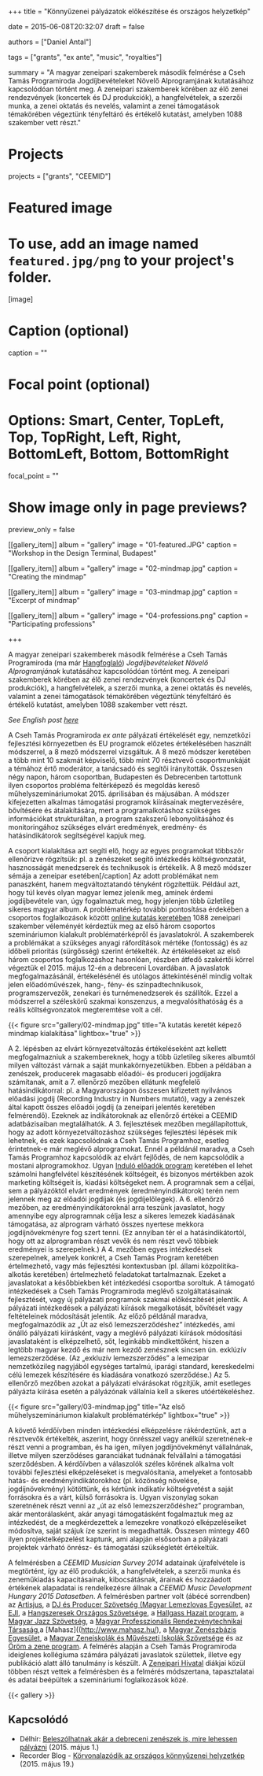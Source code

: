+++
title = "Könnyűzenei pályázatok előkészítése és országos helyzetkép"

date = 2015-06-08T20:32:07
draft = false

authors = ["Daniel Antal"]

tags = ["grants", "ex ante", "music", "royalties"]

summary = "A magyar zeneipari szakemberek második felmérése a Cseh Tamás Programiroda Jogdíjbevételeket Növelő Alprogramjának kutatásához kapcsolódóan történt meg.  A zeneipari szakemberek körében  az élő zenei rendezvények (koncertek és DJ produkciók), a hangfelvételek, a szerzői munka, a zenei oktatás és nevelés, valamint a zenei támogatások témakörében végeztünk tényfeltáró és értékelő kutatást, amelyben 1088 szakember vett részt."

# Projects

projects = ["grants", "CEEMID"]

# Featured image
# To use, add an image named `featured.jpg/png` to your project's folder. 
[image]
  # Caption (optional)
  caption = ""

  # Focal point (optional)
  # Options: Smart, Center, TopLeft, Top, TopRight, Left, Right, BottomLeft, Bottom, BottomRight
  focal_point = ""

  # Show image only in page previews?
  preview_only = false


[[gallery_item]]
album = "gallery"
image = "01-featured.JPG"
caption = "Workshop in the Design Terminal, Budapest"

[[gallery_item]]
album = "gallery"
image = "02-mindmap.jpg"
caption = "Creating the mindmap"

[[gallery_item]]
album = "gallery"
image = "03-mindmap.jpg"
caption = "Excerpt of mindmap"

[[gallery_item]]
album = "gallery"
image = "04-professions.png"
caption = "Participating professions"

+++

A magyar zeneipari szakemberek második felmérése a Cseh Tamás Programiroda (ma már [Hangfoglaló](https://hangfoglalo.hu/esemenyek/programok)) _Jogdíjbevételeket Növelő Alprogramjának_ kutatásához kapcsolódóan történt meg.  A zeneipari szakemberek körében  az élő zenei rendezvények (koncertek és DJ produkciók), a hangfelvételek, a szerzői munka, a zenei oktatás és nevelés, valamint a zenei támogatások témakörében végeztünk tényfeltáró és értékelő kutatást, amelyben 1088 szakember vett részt. 

_See English post [here](https://danielantal.eu/post/2015-11-12_cstp/)_

A Cseh Tamás Programiroda _ex ante_ pályázati értékelését egy, nemzetközi fejlesztési környezetben és EU programok előzetes értékelésében használt módszerrel, a 8 mező módszerrel vizsgáltuk. A 8 mező módszer keretében a több mint 10 szakmát képviselő, több mint 70 résztvevő csoportmunkáját a témához értő moderátor, a tanácsadó és segítői irányították. Összesen négy napon, három csoportban, Budapesten és Debrecenben tartottunk ilyen csoportos probléma feltérképező és megoldás kereső műhelyszemináriumokat 2015. áprilisában és májusában. A módszer kifejezetten alkalmas támogatási programok kiírásainak megtervezésére, bővítésére és átalakítására, mert a programalkotáshoz szükséges információkat strukturáltan, a program szakszerű lebonyolításához és monitoringához szükséges elvárt eredmények, eredmény- és hatásindikátorok segítségével kapjuk meg. 

A csoport kialakítása azt segíti elő, hogy az egyes programokat többször ellenőrizve rögzítsük: pl. a zenészeket segítő intézkedés költségvonzatát, hasznosságát menedzserek és technikusok is értékelik. A 8 mező módszer sémája a zeneipar esetében[/caption] Az adott problémákat nem panaszként, hanem megváltoztatandó tényként rögzítettük. Például azt, hogy túl kevés olyan magyar lemez jelenik meg, aminek érdemi jogdíjbevétele van, úgy fogalmaztuk meg, hogy jelenjen több üzletileg sikeres magyar album. A problématérkép további pontosítása érdekében a csoportos foglalkozások között [online kutatás keretében](https://documentation.ceemid.eu/index.php?title=Music_Professionals_Survey_2015_-_Hungary) 1088 zeneipari szakember véleményét kérdeztük meg az első három csoportos szemináriumon kialakult problématérképről és javaslatokról. A szakemberek a problémákat a szükséges anyagi ráfordítások mértéke (fontosság) és az időbeli prioritás (sürgősség) szerint értékelték. Az értékeléseket az első három csoportos foglalkozáshoz hasonlóan, részben átfedő szakértői körrel végeztük el 2015. május 12-én a debreceni Lovardában. A javaslatok megfogalmazásánál, értékelésénél és utólagos áttekintésénél mindig voltak jelen előadóművészek, hang-, fény- és színpadtechnikusok, programszervezők, zenekari és turnémenedzserek és szállítók. Ezzel a módszerrel a széleskörű szakmai konszenzus, a megvalósíthatóság és a reális költségvonzatok megteremtése volt a cél. 

{{< figure src="gallery/02-mindmap.jpg" title="A kutatás keretét képező mindmap kialakítása" lightbox="true" >}}

A 2. lépésben az elvárt környezetváltozás értékeléseként azt kellett megfogalmazniuk a szakembereknek, hogy a több üzletileg sikeres albumtól milyen változást várnak a saját munkakörnyezetükben. Ebben a példában a zenészek, producerek magasabb előadói- és produceri jogdíjakra számítanak, amit a 7. ellenőrző mezőben ellátunk megfelelő hatásindikátorral: pl. a Magyarországon összesen kifizetett nyilvános előadási jogdíj (Recording Industry in Numbers mutató), vagy a zenészek által kapott összes előadói jogdíj (a zeneipari jelentés keretében felmérendő). Ezeknek az indikátoroknak az ellenőrző értékei a CEEMID adatbázisaiban megtalálhatók. A 3. fejlesztések mezőben megállapítottuk, hogy az adott környezetváltozáshoz szükséges fejlesztési lépések mik lehetnek, és ezek kapcsolódnak a Cseh Tamás Programhoz, esetleg érintetnek-e már meglévő alprogramokat. Ennél a példánál maradva, a Cseh Tamás Programhoz kapcsolódik az elvárt fejlődés, de nem kapcsolódik a mostani alprogramokhoz. Ugyan [Induló előadók program](https://hangfoglalo.hu/tamogatasok/indulo-eloadok) keretében el lehet számolni hangfelvétel készítésének költségeit, és bizonyos mértékben azok marketing költségeit is, kiadási költségeket nem. A programnak sem a céljai, sem a pályázóktól elvárt eredmények (eredményindikátorok) terén nem jelennek meg az előadói jogdíjak (és jogdíjelőlegek). A 6. ellenőrző mezőben, az eredményindikátoroknál arra teszünk javaslatot, hogy amennyibe egy alprogramnak célja lesz a sikeres lemezek kiadásának támogatása, az alprogram várható összes nyertese mekkora jogdíjnövekményre fog szert tenni. (Ez annyiban tér el a hatásindikátortól, hogy ott az alprogramban részt vevők és nem részt vevő többiek eredményei is szerepelnek.) A 4. mezőben egyes intézkedések szerepelnek, amelyek konkrét, a Cseh Tamás Program keretében értelmezhető, vagy más fejlesztési kontextusban (pl. állami közpolitika-alkotás keretében) értelmezhető feladatokat tartalmaznak. Ezeket a javaslatokat a későbbiekben két intézkedési csoportba soroltuk. A támogató intézkedések a Cseh Tamás Programiroda meglévő szolgáltatásainak fejlesztését, vagy új pályázati programok szakmai előkészítését jelentik. A pályázati intézkedések a pályázati kiírások megalkotását, bővítését vagy feltételeinek módosítását jelentik. Az előző példánál maradva, megfogalmazódik az „Út az első lemezszerződéshez” intézkedés, ami önálló pályázati kiírásként, vagy a meglévő pályázati kiírások módosítási javaslataként is elképzelhető, sőt, leginkább mindkettőként, hiszen a legtöbb magyar kezdő és már nem kezdő zenésznek sincsen ún. exklúzív lemezszerződése. (Az „exkluzív lemezszerződés” a lemezipar nemzetközileg nagyjából egységes tartalmú, iparági standard, kereskedelmi célú lemezek készítésére és kiadására vonatkozó szerződése.) Az 5. ellenőrző mezőben azokat a pályázati elvárásokat rögzítjük, amit esetleges pályázta kiírása esetén a pályázónak vállalnia kell a sikeres utóértékeléshez. 

{{< figure src="gallery/03-mindmap.jpg" title="Az első műhelyszemináriumon kialakult problématérkép" lightbox="true" >}}

A követő kérdőívben minden intézkedési elképzelésre rákérdeztünk, azt a résztvevők értékelték, aszerint, hogy önrésszel vagy anélkül szeretnének-e részt venni a programban, és ha igen, milyen jogdíjnövekményt vállalnának, illetve milyen szerződéses garanciákat tudnának felvállalni a támogatási szerződésben. A kérdőívben a válaszolók széles körének alkalma volt további fejlesztési elképzeléseket is megvalósítania, amelyeket a fontosabb hatás- és eredményindikátorokhoz (pl. közönség növelése, jogdíjnövekmény) kötöttünk, és kértünk indikatív költségvetést a saját forrásokra és a várt, külső forrásokra is. Ugyan viszonylag sokan szeretnének részt venni az „út az első lemezszerződéshez” programban, akár mentorálasként, akár anyagi támogatásként fogalmaztuk meg az intézkedést, de a megkérdezettek a lemezekre vonatkozó elképzeléseiket módosítva, saját szájuk íze szerint is megadhatták. Összesen mintegy 460 ilyen projektelképzelést kaptunk, ami alapján elsősorban a pályázati projektek várható önrész- és támogatási szükségletét értékeltük. 

A felmérésben a _CEEMID Musician Survey 2014_ adatainak újrafelvétele is megtörtént,  így az élő produkciók, a hangfelvételek, a szerzői munka és zeneműkiadás kapacitásainak, kibocsátásnak, árainak és hozzáadott értékének alapadatai is rendelkezésre állnak a _CEEMID Music Development Hungary 2015 Datasetben_. A felmérésben partner volt (ábécé sorrendben) az [Artisjus](https://www.artisjus.hu/), a [DJ és Producer Szövetség (Magyar Lemezlovas Egyesület](http://www.djszovetseg.hu/), az [EJI](https://www.eji.hu/), a [Hangszeresek Országos Szövetsége](http://www.hanosz.hu/), a [Hallgass Hazait program](http://www.hallgasshazait.hu/zene247/), a [Magyar Jazz Szövetség](http://www.jazzszovetseg.hu/), a [Magyar Professzionális Rendezvénytechnikai Társaság](http://mprt.eu/),a [Mahasz]((http://www.mahasz.hu/), a [Magyar Zenészbázis Egyesület](http://www.zeneszbazisegyesulet.hu/), a [Magyar Zeneiskolák és Művészeti Iskolák Szövetsége](http://www.mzmsz.hu/) és az [Öröm a zene program](http://oromazene.hu/). A felmérés alapján a Cseh Tamás Programiroda ideiglenes kollégiuma számára pályázati javaslatok születtek, illetve egy publikáció alatt álló tanulmány is készült. A [Zeneipari Hivatal](http://www.zeneiparihivatal.hu/) diákjai közül többen részt vettek a felmérésben és a felmérés módszertana, tapasztalatai és adatai beépültek a szemináriumi foglalkozások közé.

{{< gallery >}}


## Kapcsolódó 

* Délhír: [Beleszólhatnak akár a debreceni zenészek is, mire lehessen pályázni](http://www.dehir.hu/kultura/beleszolhatnak-akar-a-debreceni-zeneszek-is-mire-lehessen-palyazni/2015/05/01/) (2015. május 1.)
* Recorder Blog - [Körvonalazódik az országos könnyűzenei helyzetkép](https://recorder.blog.hu/2015/05/19/korvonalazodik_az_orszagos_konnyuzenei_helyzetkep) (2015. május 19.)
